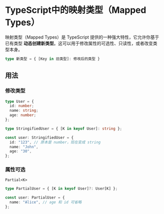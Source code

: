 # **TypeScript中的映射类型（Mapped Types）**

映射类型（Mapped Types）是 TypeScript 提供的一种强大特性，它允许你基于已有类型 **动态创建新类型**。这可以用于修改属性的可选性、只读性，或者改变类型本身。

```ts
type 新类型 = { [Key in 旧类型]: 修改后的类型 }
```

## 用法
### 修改类型
```ts
type User = {
  id: number;
  name: string;
  age: number;
};

type StringifiedUser = { [K in keyof User]: string };

const user: StringifiedUser = {
  id: "123", // 原本是 number，现在变成 string
  name: "John",
  age: "30",
};
```

### 属性可选
`Partial<K>`
```ts
type PartialUser = { [K in keyof User]?: User[K] };

const user: PartialUser = {
  name: "Alice", // age 和 id 可省略
};
```